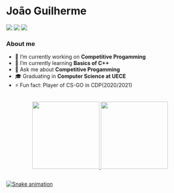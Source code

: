 # João Guilherme
<div> 
  <a href="https://www.instagram.com/joaogcanuto/" target="_blank"><img src="https://img.shields.io/badge/-Instagram-%23E4405F?style=for-the-badge&logo=instagram&logoColor=white" target="_blank"></a>
  <a href = "mailto:joaogacanuto@gmail.com"><img src="https://img.shields.io/badge/-Gmail-%23333?style=for-the-badge&logo=gmail&logoColor=white" target="_blank"></a>
  <a href="https://www.linkedin.com/in/rafaella-ballerini-45875016a" target="_blank"><img src="https://img.shields.io/badge/-LinkedIn-%230077B5?style=for-the-badge&logo=linkedin&logoColor=white" target="_blank"></a> 
 
</div>

### About me
- 🔭 I’m currently working on **Competitive Progamming**
- 🌱 I’m currently learning **Basics of C++**
- 💬 Ask me about **Competitive Progamming**
- 🎓 Graduating in **Computer Science at UECE**
- ⚡ Fun fact: Player of CS-GO in CDP(2020/2021)

## 

<div align="center">
  <a href="https://github.com/joaocanuto">
  <img height="180em" src="https://github-readme-stats.vercel.app/api?username=joaocanuto&show_icons=true&theme=merko&include_all_commits=true&count_private=true"/>
  <img height="180em" src="https://github-readme-stats.vercel.app/api/top-langs/?username=joaocanuto&layout=compact&langs_count=7&theme=merko"/>
</div>
  
##
 
<div> 
 
   ![Snake animation](https://github.com/joaocanuto/joaocanuto/blob/output/github-contribution-grid-snake.svg)
</div>
